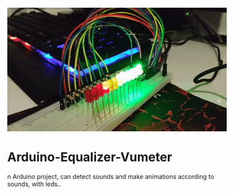 ![photo](https://github.com/mertfozzy/Arduino-Equalizer-Vumeter/blob/main/GIF-201227_232539.gif?raw=true)

# Arduino-Equalizer-Vumeter

n Arduino project, can detect sounds and make animations according to sounds, with leds..
